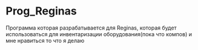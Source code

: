 # Prog_Reginas
Программа которая разрабатывается для Reginas, которая будет использоваться для инвентаризации оборудования(пока что компов) и мне нравиться то что я делаю
